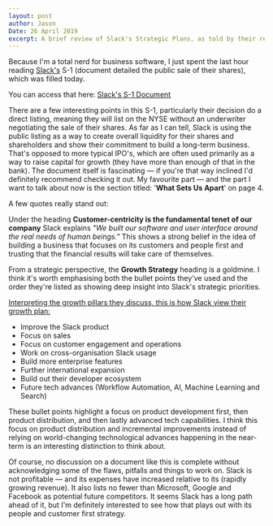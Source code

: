 ```yaml
---
layout: post
author: Jason
Date: 26 April 2019
excerpt: A brief review of Slack's Strategic Plans, as told by their recent S-1 document
---
```


Because I'm a total nerd for business software, I just spent the last hour reading [Slack's](https://slack.com) S-1 (document detailed the public sale of their shares), which was filled today.

You can access that here: [Slack's S-1 Document](https://www.sec.gov/Archives/edgar/data/1764925/000162828019004786/slacks-1.html)

There are a few interesting points in this S-1, particularly their decision do a direct listing, meaning they will list on the NYSE without an underwriter negotiating the sale of their shares. As far as I can tell, Slack is using the public listing as a way to create overall liquidity for their shares and shareholders and show their commitment to build a long-term business. That's opposed to more typical IPO's, which are often used primarily as a way to raise capital for growth (they have more than enough of that in the bank).
The document itself is fascinating — if you're that way inclined I'd definitely recommend checking it out. My favourite part — and the part I want to talk about now is the section titled: '**What Sets Us Apart**' on page 4.

A few quotes really stand out:

Under the heading **Customer-centricity is the fundamental tenet of our company** Slack explains _"We built our software and user interface around the real needs of human beings."_ This shows a strong belief in the idea of building a business that focuses on its customers and people first and trusting that the financial results will take care of themselves.

From a strategic perspective, the **Growth Strategy** heading is a goldmine. I think it's worth emphasising both the bullet points they've used and the order they're listed as showing deep insight into Slack's strategic priorities.

<u>Interpreting the growth pillars they discuss, this is how Slack view their growth plan:</u>

- Improve the Slack product
- Focus on sales
- Focus on customer engagement and operations
- Work on cross-organisation Slack usage
- Build more enterprise features
- Further international expansion
- Build out their developer ecosystem
- Future tech advances (Workflow Automation, AI, Machine Learning and Search)

These bullet points highlight a focus on product development first, then product distribution, and then lastly advanced tech capabilities. I think this focus on product distribution and incremental improvements instead of relying on world-changing technological advances happening in the near-term is an interesting distinction to think about.

Of course, no discussion on a document like this is complete without acknowledging some of the flaws, pitfalls and things to work on. Slack is not profitable — and its expenses have increased relative to its (rapidly growing revenue). It also lists no fewer than Microsoft, Google and Facebook as potential future competitors. It seems Slack has a long path ahead of it, but I'm definitely interested to see how that plays out with its people and customer first strategy.
